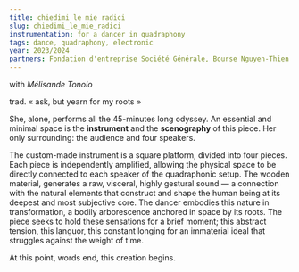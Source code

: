 ```yaml
---
title: chiedimi le mie radici
slug: chiedimi_le_mie_radici
instrumentation: for a dancer in quadraphony
tags: dance, quadraphony, electronic
year: 2023/2024
partners: Fondation d'entreprise Société Générale, Bourse Nguyen-Thien Dao
---
```


with *Mélisande Tonolo*

trad. « ask, but yearn for my roots »

She, alone, performs all the 45-minutes long odyssey. An essential and minimal space is the **instrument** and the **scenography** of this piece. Her only surrounding: the audience and four speakers.

The custom-made instrument is a square platform, divided into four pieces. Each piece is independently amplified, allowing the physical space to be directly connected to each speaker of the quadraphonic setup.
The wooden material, generates a raw, visceral, highly gestural sound — a connection with the natural elements that construct and shape the human being at its deepest and most subjective core. The dancer embodies this nature in transformation, a bodily arborescence anchored in space by its roots.
The piece seeks to hold these sensations for a brief moment; this abstract tension, this languor, this constant longing for an immaterial ideal that struggles against the weight of time.

At this point, words end, this creation begins.
